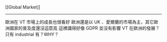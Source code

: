 [[Global Market]]

---

歐洲在 VT 市場上的成長也很看好
歐洲還是以 UK 、愛爾蘭的市場為主，其它歐洲國家的普及度還沒這麼高
這裡講得好像 GDPR 並沒有影響 VT 在歐洲的發展？只有 industrial 有？WHY？

